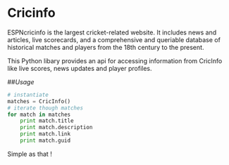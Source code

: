 # Cricinfo

ESPNcricinfo is the largest cricket-related website. It includes news and articles, live scorecards, and a comprehensive and queriable database of historical matches and players from the 18th century to the present.

This Python libary provides an api for accessing information from CricInfo like live scores, news updates and player profiles.

##*Usage*

```python
# instantiate
matches = CricInfo()
# iterate though matches
for match in matches
    print match.title
    print match.description
    print match.link
    print match.guid
```

Simple as that !
